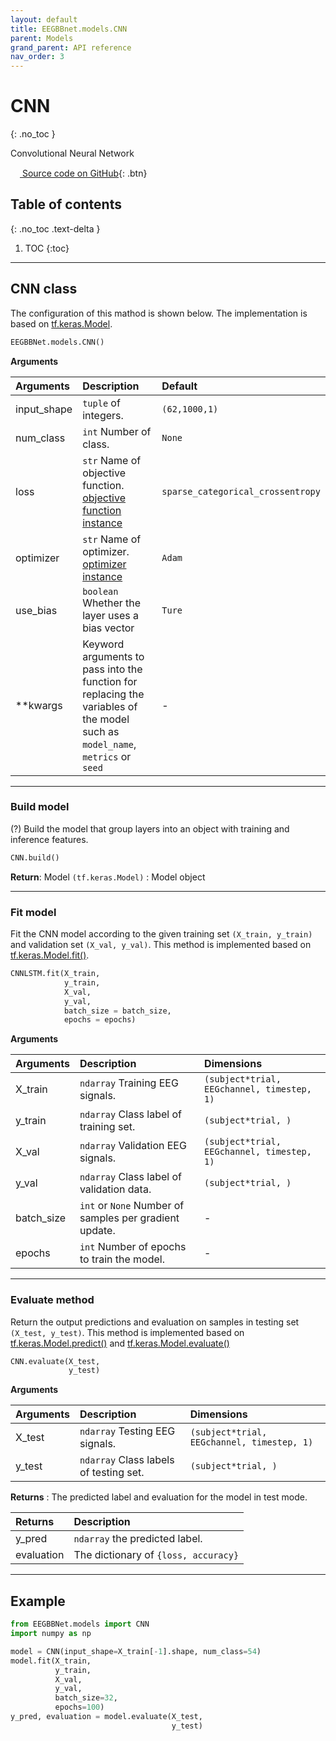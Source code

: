 ```yaml
---
layout: default
title: EEGBBnet.models.CNN
parent: Models
grand_parent: API reference
nav_order: 3
---
```


# CNN
{: .no_toc }

Convolutional Neural Network

[<img src="https://min2net.github.io/assets/images/github.png" width="15" height="15"> Source code on GitHub](xxx){: .btn}

## Table of contents
{: .no_toc .text-delta }

1. TOC
{:toc}

---

## CNN class
The configuration of this mathod is shown below. The implementation is based on [tf.keras.Model](https://www.tensorflow.org/api_docs/python/tf/keras/Model).

```py
EEGBBNet.models.CNN()
```
**Arguments** 

| Arguments | Description | Default |
|:----------|:------------|:-------|
| input_shape   | `tuple` of integers.                              | `(62,1000,1)` |
| num_class     | `int` Number of class.                            | `None` |
| loss          | `str` Name of objective function. [objective function instance](https://www.tensorflow.org/api_docs/python/tf/keras/losses) | `sparse_categorical_crossentropy` |
| optimizer     | `str` Name of optimizer. [optimizer instance](https://www.tensorflow.org/api_docs/python/tf/keras/optimizers) | `Adam` |
| use_bias      | `boolean` Whether the layer uses a bias vector    | `Ture`| 
|**kwargs       | Keyword arguments to pass into the function for replacing the variables of the model such as `model_name`, `metrics` or `seed`| - | 

---

### Build model
(?) Build the model that group layers into an object with training and inference features.

```py
CNN.build()
```

**Return**: Model `(tf.keras.Model)` : Model object

---

### Fit model
Fit the CNN model according to the given training set `(X_train, y_train)` and validation set `(X_val, y_val)`. This method is implemented based on [tf.keras.Model.fit()](https://www.tensorflow.org/api_docs/python/tf/keras/Model#fit).

```py
CNNLSTM.fit(X_train,
            y_train,
            X_val,
            y_val,
            batch_size = batch_size,
            epochs = epochs)
```

**Arguments**

| Arguments | Description | Dimensions |
|:---|:----|:---|
|X_train   | `ndarray` Training EEG signals.              | `(subject*trial, EEGchannel, timestep, 1)`  |
|y_train   | `ndarray` Class label of training set.       | `(subject*trial, )`                         |
|X_val     | `ndarray` Validation EEG signals.            | `(subject*trial, EEGchannel, timestep, 1)`  |
|y_val     | `ndarray` Class label of validation data.    | `(subject*trial, )`                         |
|batch_size     | `int` or `None` Number of samples per gradient update.    | - |
|epochs         | `int` Number of epochs to train the model.                | - |

---

### Evaluate method

Return the output predictions and evaluation on samples in testing set `(X_test, y_test)`. This method is implemented based on [tf.keras.Model.predict()](https://www.tensorflow.org/api_docs/python/tf/keras/Model#predict) and [tf.keras.Model.evaluate()](https://www.tensorflow.org/api_docs/python/tf/keras/Model#evaluate)

```py
CNN.evaluate(X_test, 
             y_test)
```
 
 **Arguments**

| Arguments | Description | Dimensions |
|:---|:----|:---|
|X_test     | `ndarray` Testing EEG signals.            | `(subject*trial, EEGchannel, timestep, 1)`  |
|y_test     | `ndarray` Class labels of testing set.    | `(subject*trial, )`                         |

**Returns** : The predicted label and evaluation for the model in test mode.

| Returns | Description |
|:---|:---|
| y_pred        | `ndarray` the predicted label.        |
| evaluation    | The dictionary of `{loss, accuracy}`  |

---

## Example

```py
from EEGBBNet.models import CNN
import numpy as np

model = CNN(input_shape=X_train[-1].shape, num_class=54)
model.fit(X_train,
          y_train,
          X_val,
          y_val,
          batch_size=32,
          epochs=100)
y_pred, evaluation = model.evaluate(X_test,
                                    y_test)
```